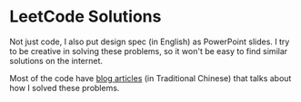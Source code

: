 # LeetCode Solutions

Not just code, I also put design spec (in English) as PowerPoint slides.
I try to be creative in solving these problems, so it won't be easy to find
similar solutions on the internet.

Most of the code have [blog articles](https://shawnchang420.blogspot.com/) (in
Traditional Chinese) that talks about how I solved these problems.
